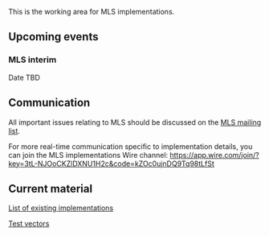 This is the working area for MLS implementations.

## Upcoming events

### MLS interim
Date TBD

## Communication

All important issues relating to MLS should be discussed on the [MLS mailing list](https://www.ietf.org/mailman/listinfo/mls).

For more real-time communication specific to implementation details, you can join the MLS implementations Wire channel: https://app.wire.com/join/?key=3tL-NJOoCKZlDXNU1H2c&code=kZOc0ujnDQ9Tq98tLfSt

## Current material

[List of existing implementations](https://github.com/mlswg/mls-implementations/blob/master/implementation_list.md)

[Test vectors](https://github.com/mlswg/mls-implementations/blob/master/test_vectors/README.md)
